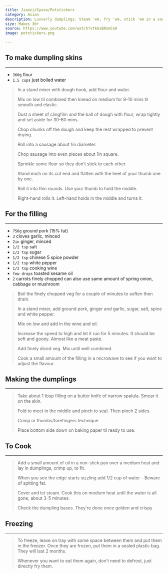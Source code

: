 ```yaml
---
title: Jiaozi/Gyoza/Potstickers 
category: Asian
description: Luvverly dumplings. Steam 'em, fry 'em, stick 'em in a soup. 
size: Makes 30+
source: https://www.youtube.com/watch?vtkGsB0omCoA
image: potstickers.png

---
```


## To make dumpling skins 

---

* `360g` flour
* `1.5 cups` just boiled water

> In a stand mixer with dough hook, add flour and water.
>
> Mix on low til combined then knead on medium for 8-10 mins til smooth and elastic.
>
> Dust a sheet of clingfilm and the ball of dough with flour, wrap tightly and set aside for 30-60 mins.
>
> Chop chunks off the dough and keep the rest wrapped to prevent drying.
>
> Roll into a sausage about 1in diameter.
>
> Chop sausage into even pieces about 1in square.
>
> Sprinkle some flour so they don’t stick to each other.
>
> Stand each on its cut end and flatten with the heel of your thumb one by one.
>
> Roll it into thin rounds. Use your thumb to hold the middle.
>
> Right-hand rolls it. Left-hand holds in the middle and turns it.

## For the filling 

---

* `750g` ground pork (15% fat)
* `3` cloves garlic, minced
* `2in` ginger, minced
* `1/2 tsp` salt
* `1/2 tsp` sugar
* `1/2 tsp` chinese 5 spice powder
* `1/2 tsp` white pepper
* `1/2 tsp` cooking wine
* `few drops` toasted sesame oil
* `2` carrots finely chopped can also use same amount of spring onion, cabbage or mushroom

> Boil the finely chopped veg for a couple of minutes to soften then drain.
>
> In a stand mixer, add ground pork, ginger and garlic, sugar, salt, spice and white pepper.
>
> Mix on low and add in the wine and oil.
>
> Increase the speed to high and let it run for 5 minutes. It should be soft and gooey. Almost like a meat paste.
>
> Add finely diced veg. Mix until well combined.
>
> Cook a small amount of the filling in a microwave to see if you want to adjust the flavour.

## Making the dumplings 

---

> Take about 1 tbsp filling on a butter knife of narrow spatula. Smear it on the skin.
>
> Fold to meet in the middle and pinch to seal. Then pinch 2 sides.
>
> Crimp or thumbs/forefingers technique
>
> Place bottom side down on baking paper til ready to use.

## To Cook

---

> Add a small amount of oil in a non-stick pan over a medium heat and lay in dumplings, crimp up, to fit.
>
> When you see the edge starts sizzling add 1/2 cup of water - Beware of spitting fat.
>
> Cover and let steam. Cook this on medium heat until the water is all gone, about 3-5 minutes.
>
> Check the dumpling bases. They're done once golden and crispy

## Freezing 

---

> To freeze, leave on tray with some space between them and put them in the freezer. Once they are frozen, put them in a sealed plastic bag. They will last 2 months. 
>
>Whenever you want to eat them again, don’t need to defrost, just directly fry them.


